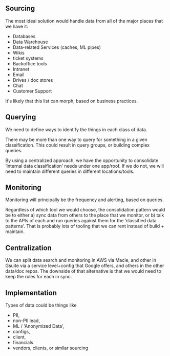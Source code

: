 
## Sourcing

The most ideal solution would handle data from all of the major places that we have it:

* Databases
* Data Warehouse
* Data-related Services (caches, ML pipes)
* Wikis
* ticket systems
* Backoffice tools
* Intranet
* Email
* Drives / doc stores
* Chat
* Customer Support

It's likely that this list can morph, based on business practices.

## Querying

We need to define ways to identify the things in each class of data.

There may be more than one way to query for something in a given classification.  This could result in query groups, or building complex queries.

By using a centralized approach, we have the opportunity to consolidate ‘internal data classification’ needs under one app/roof. If we do not, we will need to maintain different queries in different locations/tools.

## Monitoring

Monitoring will principally be the frequency and alerting, based on queries.

Regardless of which tool we would choose, the consolidation pattern would be to either a) sync data from others to the place that we monitor, or b) talk to the APIs of each and run queries against them for the ‘classified data patterns’. That is probably lots of tooling that we can rent instead of build + maintain.

## Centralization

We can split data search and monitoring in AWS via Macie, and other in Gsuite via a service level+config that Google offers, and others in the other data/doc repos.  The downside of that alternative is that we would need to keep the rules for each in sync.

## Implementation

Types of data could be things like

* PII,
* non-PII lead,
* ML / 'Anonymized Data',
* configs,
* client,
* financials
* vendors, clients, or similar sourcing

